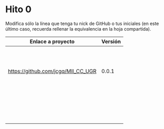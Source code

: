 # Hito 0

Modifica sólo la línea que tenga tu nick de GitHub o tus iniciales (en este
último caso, recuerda rellenar la equivalencia en la hoja compartida).

| Enlace a proyecto                          | Versión |
|--------------------------------------------|---------|
| <!-- Enlace de A M A M --> | |
| <!-- Enlace de A A W P --> | |
| <!-- Enlace de B D K K H --> | |
| <!-- Enlace de B M A --> | |
| <!-- Enlace de B A F H --> | |
| <!-- Enlace de C C K G --> | |
| <!-- Enlace de mcarmona99 --> | |
| <!-- Enlace de jumacasni --> | |
| <!-- Enlace de D L V H J L --> | |
| <!-- Enlace de jlgallego99 --> | |
| <!-- Enlace de G T M --> | |
| https://github.com/jcgq/MII_CC_UGR | 0.0.1|
| <!-- Enlace de LCinder --> | |
| <!-- Enlace de J M --> | |
| <!-- Enlace de K Z --> | |
| <!-- Enlace de L S A E --> | |
| <!-- Enlace de DomingoLopez --> | |
| <!-- Enlace de MenaBarrera --> | |
| <!-- Enlace de N M D --> | |
| <!-- Enlace de N N --> | |
| <!-- Enlace de O T M --> | |
| <!-- Enlace de P S S L --> | |
| <!-- Enlace de P A S --> | |
| <!-- Enlace de Anglepi --> | |
| <!-- Enlace de P O --> | |
| <!-- Enlace de soyjorgeprg --> | |
| <!-- Enlace de R Z F --> | |
| <!-- Enlace de R D J M --> | |
| <!-- Enlace de S D L C J --> | |
| <!-- Enlace de S M J --> | |
| <!-- Enlace de S A A J --> | |
| <!-- Enlace de S M C --> | |
| <!-- Enlace de S V L E --> | |
| <!-- Enlace de Nastard --> | |
| <!-- Enlace de T R C --> | |
| <!-- Enlace de T D L T V --> | |
| <!-- Enlace de ccvaillant1992 --> | |
